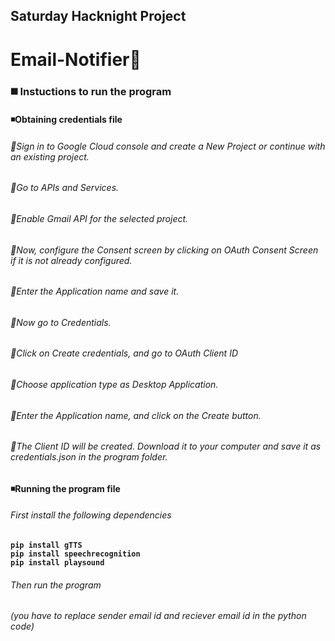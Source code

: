 ## Saturday Hacknight Project
# Email-Notifier:envelope_with_arrow: 



### :black_medium_square: Instuctions to run the program
#### :black_medium_small_square:Obtaining credentials file
###### :small_orange_diamond:Sign in to Google Cloud console and create a New Project or continue with an existing project.
###### :small_orange_diamond:Go to APIs and Services.
###### :small_orange_diamond:Enable Gmail API for the selected project.
###### :small_orange_diamond:Now, configure the Consent screen by clicking on OAuth Consent Screen if it is not already configured.
###### :small_orange_diamond:Enter the Application name and save it.
###### :small_orange_diamond:Now go to Credentials.
###### :small_orange_diamond:Click on Create credentials, and go to OAuth Client ID
###### :small_orange_diamond:Choose application type as Desktop Application.
###### :small_orange_diamond:Enter the Application name, and click on the Create button.
###### :small_orange_diamond:The Client ID will be created. Download it to your computer and save it as credentials.json in the program folder.
<b />

#### :black_medium_small_square:Running the program file
###### First install the following dependencies 
```
pip install gTTS
pip install speechrecognition
pip install playsound
```
###### Then run the program
###### (you have to replace sender email id and reciever email id in the python code)

